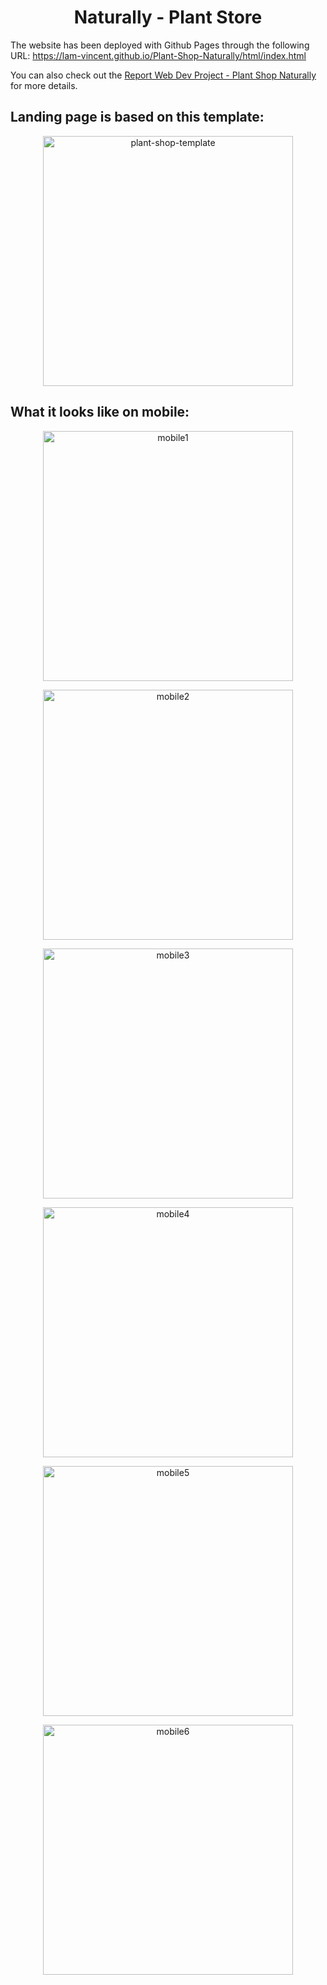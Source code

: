 <h1 align="center">Naturally - Plant Store</h1>

The website has been deployed with Github Pages through the following URL: https://lam-vincent.github.io/Plant-Shop-Naturally/html/index.html

You can also check out the [Report Web Dev Project - Plant Shop Naturally](./Report%20Web%20Dev%20Project%20-%20Plant%20Shop%20Naturally.pdf) for more details.

<h2>Landing page is based on this template:</h2>

<p align="center">
  <img src="https://github.com/lam-vincent/Plant-Shop-Naturally/assets/62343240/d616dca6-4723-4f2e-8d31-d489e4e6cfb4" alt="plant-shop-template" width="400">
</p>

<h2>What it looks like on mobile:</h2>

<p align="center">
  <img src="https://github.com/lam-vincent/Plant-Shop-Naturally/assets/62343240/db4a2883-098e-446d-91f7-7b62392e4142" alt="mobile1" width="400">
</p>

<p align="center">
  <img src="https://github.com/lam-vincent/Plant-Shop-Naturally/assets/62343240/5b42e718-7ef9-4241-adea-b9920e67bab4" alt="mobile2" width="400">
</p>

<p align="center">
  <img src="https://github.com/lam-vincent/Plant-Shop-Naturally/assets/62343240/a9c64f02-af5d-4f02-bb8c-b2580187b149" alt="mobile3" width="400">
</p>

<p align="center">
  <img src="https://github.com/lam-vincent/Plant-Shop-Naturally/assets/62343240/7a3cf2b2-3619-4595-bcea-10de8912ce24" alt="mobile4" width="400">
</p>

<p align="center">
  <img src="https://github.com/lam-vincent/Plant-Shop-Naturally/assets/62343240/b5befce0-e10e-4fa1-bcb4-d2c071d6e8b0" alt="mobile5" width="400">
</p>

<p align="center">
  <img src="https://github.com/lam-vincent/Plant-Shop-Naturally/assets/62343240/8782102c-6845-4879-bfbb-4f8c64e45995" alt="mobile6" width="400">
</p>
